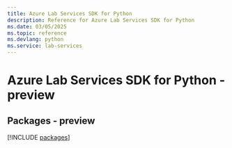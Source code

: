 ```yaml
---
title: Azure Lab Services SDK for Python
description: Reference for Azure Lab Services SDK for Python
ms.date: 03/05/2025
ms.topic: reference
ms.devlang: python
ms.service: lab-services
---
```

# Azure Lab Services SDK for Python - preview
## Packages - preview
[!INCLUDE [packages](lab-services-index.md)]
